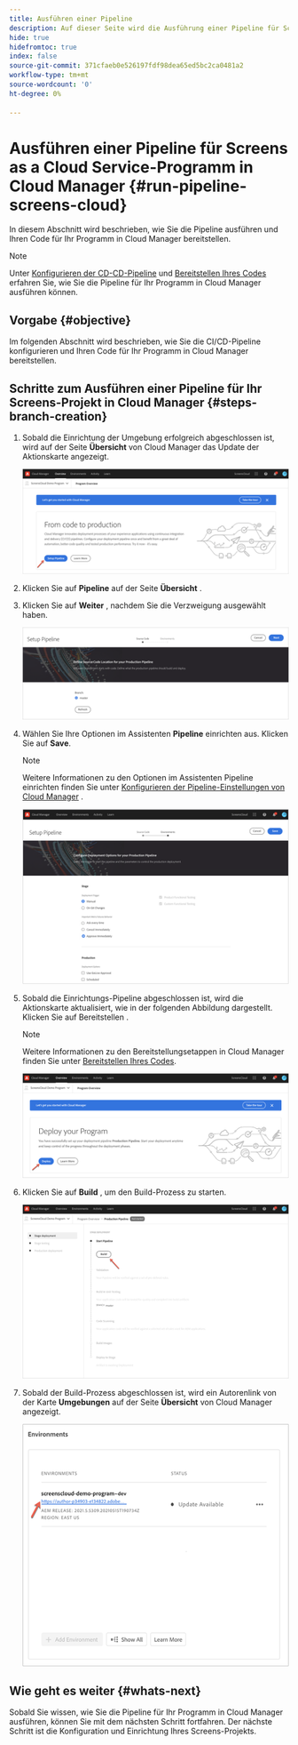 ```yaml
---
title: Ausführen einer Pipeline
description: Auf dieser Seite wird die Ausführung einer Pipeline für Screens als Cloud Service-Projekt in Cloud Manager beschrieben.
hide: true
hidefromtoc: true
index: false
source-git-commit: 371cfaeb0e526197fdf98dea65ed5bc2ca0481a2
workflow-type: tm+mt
source-wordcount: '0'
ht-degree: 0%

---
```



# Ausführen einer Pipeline für Screens as a Cloud Service-Programm in Cloud Manager {#run-pipeline-screens-cloud}

In diesem Abschnitt wird beschrieben, wie Sie die Pipeline ausführen und Ihren Code für Ihr Programm in Cloud Manager bereitstellen.

>[!NOTE]
>Unter [Konfigurieren der CD-CD-Pipeline](https://experienceleague.adobe.com/docs/experience-manager-cloud-service/implementing/using-cloud-manager/configure-pipeline.html?lang=en) und [Bereitstellen Ihres Codes](https://experienceleague.adobe.com/docs/experience-manager-cloud-service/implementing/using-cloud-manager/deploy-code.html?lang=de) erfahren Sie, wie Sie die Pipeline für Ihr Programm in Cloud Manager ausführen können.

## Vorgabe {#objective}

Im folgenden Abschnitt wird beschrieben, wie Sie die CI/CD-Pipeline konfigurieren und Ihren Code für Ihr Programm in Cloud Manager bereitstellen.

## Schritte zum Ausführen einer Pipeline für Ihr Screens-Projekt in Cloud Manager {#steps-branch-creation}

1. Sobald die Einrichtung der Umgebung erfolgreich abgeschlossen ist, wird auf der Seite **Übersicht** von Cloud Manager das Update der Aktionskarte angezeigt.

   ![image](/help/screens-cloud/assets/onboarding/add-environ3.png)

1. Klicken Sie auf **Pipeline** auf der Seite **Übersicht** .

1. Klicken Sie auf **Weiter** , nachdem Sie die Verzweigung ausgewählt haben.

   ![image](/help/screens-cloud/assets/onboarding/run-pipeline1.png)

1. Wählen Sie Ihre Optionen im Assistenten **Pipeline** einrichten aus. Klicken Sie auf **Save**.

   >[!NOTE]
   >Weitere Informationen zu den Optionen im Assistenten Pipeline einrichten finden Sie unter [Konfigurieren der Pipeline-Einstellungen von Cloud Manager](https://experienceleague.adobe.com/docs/experience-manager-cloud-service/implementing/using-cloud-manager/configure-pipeline.html?lang=en) .

   ![image](/help/screens-cloud/assets/onboarding/run-pipeline2-a.png)

1. Sobald die Einrichtungs-Pipeline abgeschlossen ist, wird die Aktionskarte aktualisiert, wie in der folgenden Abbildung dargestellt. Klicken Sie auf Bereitstellen .

   >[!NOTE]
   >Weitere Informationen zu den Bereitstellungsetappen in Cloud Manager finden Sie unter [Bereitstellen Ihres Codes](https://experienceleague.adobe.com/docs/experience-manager-cloud-service/implementing/using-cloud-manager/deploy-code.html?lang=en).

   ![image](/help/screens-cloud/assets/onboarding/run-pipeline3.png)

1. Klicken Sie auf **Build** , um den Build-Prozess zu starten.

   ![image](/help/screens-cloud/assets/onboarding/run-pipeline4.png)

1. Sobald der Build-Prozess abgeschlossen ist, wird ein Autorenlink von der Karte **Umgebungen** auf der Seite **Übersicht** von Cloud Manager angezeigt.

   ![image](/help/screens-cloud/assets/onboarding/run-pipeline5.png)

## Wie geht es weiter {#whats-next}

Sobald Sie wissen, wie Sie die Pipeline für Ihr Programm in Cloud Manager ausführen, können Sie mit dem nächsten Schritt fortfahren. Der nächste Schritt ist die Konfiguration und Einrichtung Ihres Screens-Projekts.